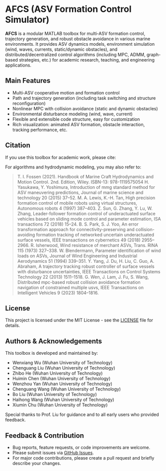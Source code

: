 # AFCS (ASV Formation Control Simulator)

**AFCS** is a modular MATLAB toolbox for multi-ASV formation control, trajectory generation, and robust obstacle avoidance in various marine environments. It provides ASV dynamics models, environment simulation (wind, waves, currents, static/dynamic obstacles), and distributed/decentralized control algorithms (including MPC, ADMM, graph-based strategies, etc.) for academic research, teaching, and engineering applications.

## Main Features

- Multi-ASV cooperative motion and formation control
- Path and trajectory generation (including task switching and structure reconfiguration)
- Nonlinear MPC with collision avoidance (static and dynamic obstacles)
- Environmental disturbance modeling (wind, wave, current)
- Flexible and extensible code structure, easy for customization
- Rich visualization: animated ASV formation, obstacle interaction, tracking performance, etc.

## Citation

If you use this toolbox for academic work, please cite:


For algorithms and hydrodynamic modeling, you may also refer to:

> T. I. Fossen (2021). Handbook of Marine Craft Hydrodynamics and Motion Control. 2nd. Edition, Wiley. ISBN-13: 978-1119575054
> H. Yasukawa, Y. Yoshimura, Introduction of mmg standard method for ASV maneuvering predictions, Journal of marine science and technology 20 (2015) 37–52.
> M. A. Lewis, K.-H. Tan, High precision formation control of mobile robots using virtual structures, Autonomous robots 4 (1997) 387–403.
> Z. Sun, G. Zhang, Y. Lu, W. Zhang, Leader-follower formation control of underactuated surface vehicles based on sliding mode control and parameter estimation, ISA transactions 72 (2018) 15–24.
> B. S. Park, S. J. Yoo, An error transformation approach for connectivity-preserving and collision-avoiding formation tracking of networked uncertain underactuated surface vessels, IEEE transactions on cybernetics 49 (2018) 2955–2966.
> R. Isherwood, Wind resistance of merchant ASVs, Trans. RINA 115 (1973) 327–338.
> W. Blendermann, Parameter identification of wind loads on ASVs, Journal of Wind Engineering and Industrial Aerodynamics 51 (1994) 339–351.
> Y. Yang, J. Du, H. Liu, C. Guo, A. Abraham, A trajectory tracking robust controller of surface vessels with disturbance uncertainties, IEEE Transactions on Control Systems Technology 22 (2013) 1511–1518.
> G. Wen, J. Lam, J. Fu, S. Wang, Distributed mpc-based robust collision avoidance formation navigation of constrained multiple usvs, IEEE Transactions on Intelligent Vehicles 9 (2023) 1804–1816.

## License

This project is licensed under the MIT License - see the [LICENSE](LICENSE) file for details.



## Authors & Acknowledgements

This toolbox is developed and maintained by:

- Wenxiang Wu (Wuhan University of Technology)
- Chenguang Liu (Wuhan University of Technology)
- Zhibo He (Wuhan University of Technology)
- Huimin Chen (Wuhan University of Technology)
- Wenzhou Yan (Wuhan University of Technology)
- Chenguang Wang (Wuhan University of Technology)
- Bo Liu (Wuhan University of Technology)
- Haihong Wang (Wuhan University of Technology)
- Xiumin Chu (Wuhan University of Technology)

Special thanks to Prof. Liu for guidance and to all early users who provided feedback.

## Feedback & Contribution

- Bug reports, feature requests, or code improvements are welcome.
- Please submit issues via [GitHub Issues](https://github.com/whutwwx/SFCT-A-toolbox-for-ship-formation-control-toolbox-in-Matlab/issues).
- For major code contributions, please create a pull request and briefly describe your changes.

